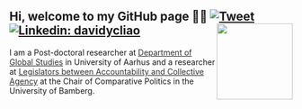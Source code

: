 ## Hi, welcome to my GitHub page 👋🏻 [![Tweet](https://img.shields.io/twitter/url/https/github.com/tterb/hyde.svg?style=social)](https://twitter.com/liaoyenchieh)   [![Linkedin: davidycliao](https://img.shields.io/badge/-davidycliao-blue?style=flat-square&logo=Linkedin&logoColor=white&link=https://www.linkedin.com/in/david-yen-chieh-liao-51a0a3168/)](https://www.linkedin.com/in/david-yen-chieh-liao-51a0a3168/) <img src="https://raw.githack.com/davidycliao/figures/master/avataaars.png"  width="135" height= "135" align="right" />  <br />  

I am a Post-doctoral researcher at [<span style="color:#323434">Department of Global Studies</span>](https://pure.au.dk/portal/en/persons/yenchieh-liao%280a64ba05-9c47-40b2-8ff6-c3d8aeab26f7%29.html) in University of Aarhus and a researcher at [<span style="color:#323434">Legislators between Accountability and Collective Agency</span>](https://projectlacan.wordpress.com) at the Chair of Comparative Politics in the University of Bamberg. 

